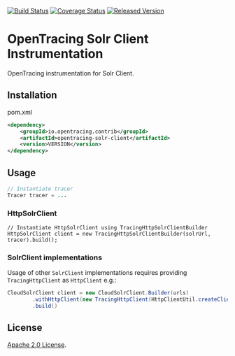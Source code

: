 [![Build Status][ci-img]][ci] [![Coverage Status][cov-img]][cov] [![Released Version][maven-img]][maven]

# OpenTracing Solr Client Instrumentation
OpenTracing instrumentation for Solr Client.

## Installation

pom.xml
```xml
<dependency>
    <groupId>io.opentracing.contrib</groupId>
    <artifactId>opentracing-solr-client</artifactId>
    <version>VERSION</version>
</dependency>
```

## Usage

```java
// Instantiate tracer
Tracer tracer = ...
``` 

### HttpSolrClient
```
// Instantiate HttpSolrClient using TracingHttpSolrClientBuilder
HttpSolrClient client = new TracingHttpSolrClientBuilder(solrUrl, tracer).build();

```

### SolrClient implementations

Usage of other `SolrClient` implementations requires providing `TracingHttpClient` as `HttpClient` e.g.:
```java
CloudSolrClient client = new CloudSolrClient.Builder(urls)
        .withHttpClient(new TracingHttpClient(HttpClientUtil.createClient(null), tracer))
        .build()
```

## License

[Apache 2.0 License](./LICENSE).

[ci-img]: https://travis-ci.org/opentracing-contrib/java-solr-client.svg?branch=master
[ci]: https://travis-ci.org/opentracing-contrib/java-solr-client
[cov-img]: https://coveralls.io/repos/github/opentracing-contrib/java-solr-client/badge.svg?branch=master
[cov]: https://coveralls.io/github/opentracing-contrib/java-solr-client?branch=master
[maven-img]: https://img.shields.io/maven-central/v/io.opentracing.contrib/opentracing-solr-client.svg
[maven]: http://search.maven.org/#search%7Cga%7C1%7Copentracing-solr-client


